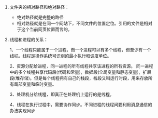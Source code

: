 1. 文件夹的相对路径和绝对路径：
   - 绝对路径就是完整的路径
   - 相对路径就是在同一个网站下，不同文件的位置定位。引用的文件是相对于这个当前网页位置而言的。

1. 线程和进程的关系：

   1、一个线程只能属于一个进程，而一个进程可以有多个线程，但至少有一个线程。线程是操作系统可识别的最小执行和调度单位。

   2、资源分配给进程，同一进程的所有线程共享该进程的所有资源。 同一进程中的多个线程共享代码段(代码和常量)，数据段(全局变量和静态变量)，扩展段(堆存储)。但是每个线程拥有自己的栈段，栈段又叫运行时段，用来存放所有局部变量和临时变量。

   3、处理机分给线程，即真正在处理机上运行的是线程。

   4、线程在执行过程中，需要协作同步。不同进程的线程间要利用消息通信的办法实现同步

   